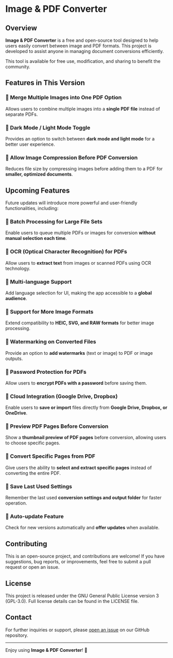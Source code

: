# Image & PDF Converter

## Overview

**Image & PDF Converter** is a free and open-source tool designed to help users easily convert between image and PDF formats. This project is developed to assist anyone in managing document conversions efficiently.

This tool is available for free use, modification, and sharing to benefit the community.

## Features in This Version

### 🔹 Merge Multiple Images into One PDF Option
Allows users to combine multiple images into a **single PDF file** instead of separate PDFs.

### 🔹 Dark Mode / Light Mode Toggle
Provides an option to switch between **dark mode and light mode** for a better user experience.

### 🔹 Allow Image Compression Before PDF Conversion
Reduces file size by compressing images before adding them to a PDF for **smaller, optimized documents**.

## Upcoming Features

Future updates will introduce more powerful and user-friendly functionalities, including:

### 🔹 Batch Processing for Large File Sets
Enable users to queue multiple PDFs or images for conversion **without manual selection each time**.

### 🔹 OCR (Optical Character Recognition) for PDFs
Allow users to **extract text** from images or scanned PDFs using OCR technology.

### 🔹 Multi-language Support
Add language selection for UI, making the app accessible to a **global audience**.

### 🔹 Support for More Image Formats
Extend compatibility to **HEIC, SVG, and RAW formats** for better image processing.

### 🔹 Watermarking on Converted Files
Provide an option to **add watermarks** (text or image) to PDF or image outputs.

### 🔹 Password Protection for PDFs
Allow users to **encrypt PDFs with a password** before saving them.

### 🔹 Cloud Integration (Google Drive, Dropbox)
Enable users to **save or import** files directly from **Google Drive, Dropbox, or OneDrive**.

### 🔹 Preview PDF Pages Before Conversion
Show a **thumbnail preview of PDF pages** before conversion, allowing users to choose specific pages.

### 🔹 Convert Specific Pages from PDF
Give users the ability to **select and extract specific pages** instead of converting the entire PDF.

### 🔹 Save Last Used Settings
Remember the last used **conversion settings and output folder** for faster operation.

### 🔹 Auto-update Feature
Check for new versions automatically and **offer updates** when available.

## Contributing
This is an open-source project, and contributions are welcome! If you have suggestions, bug reports, or improvements, feel free to submit a pull request or open an issue.

## License
This project is released under the GNU General Public License version 3 (GPL-3.0). Full license details can be found in the LICENSE file.

## Contact
For further inquiries or support, please [open an issue](URL_to_GitHub_issues_page) on our GitHub repository.

---

Enjoy using **Image & PDF Converter**! 🚀
